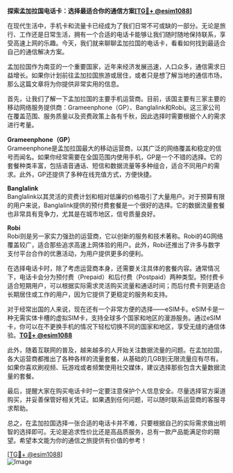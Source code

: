 **探索孟加拉国电话卡：选择最适合你的通信方案[[TG💪+ @esim1088](https://t.me/s/esim1088)]**

在现代生活中，手机卡和流量卡已经成为了我们日常不可或缺的一部分。无论是旅行、工作还是日常生活，拥有一个合适的电话卡能够让我们随时随地保持联系，享受高速上网的乐趣。今天，我们就来聊聊孟加拉国的电话卡，看看如何找到最适合自己的通信解决方案。

孟加拉国作为南亚的一个重要国家，近年来经济发展迅速，人口众多，通信需求日益增长。如果你计划前往孟加拉国旅游或居住，或者只是想了解当地的通信市场，那么这篇文章将为你提供非常实用的信息。

首先，让我们了解一下孟加拉国的主要手机运营商。目前，该国主要有三家主要的移动网络服务提供商：Grameenphone（GP）、Banglalink和Robi。这三家公司在覆盖范围、服务质量以及资费政策上各有千秋，因此选择时需要根据个人的需求进行考量。

**Grameenphone（GP）**  
Grameenphone是孟加拉国最大的移动运营商，以其广泛的网络覆盖和稳定的信号而闻名。如果你经常需要在全国范围内使用手机，GP是一个不错的选择。它的套餐种类丰富，包括语音通话、短信和数据流量等多种组合，适合不同用户的需求。此外，GP还提供了多种在线充值方式，方便快捷。

**Banglalink**  
Banglalink以其灵活的资费计划和相对低廉的价格吸引了大量用户。对于预算有限的用户来说，Banglalink提供的预付费套餐是一个很好的选择。它的数据流量套餐也非常具有竞争力，尤其是在城市地区，信号质量良好。

**Robi**  
Robi则是另一家实力强劲的运营商，它以创新的服务和技术著称。Robi的4G网络覆盖较广，适合那些追求高速上网体验的用户。此外，Robi还推出了许多与数字支付平台合作的优惠活动，为用户提供更多的便利。

在选择电话卡时，除了考虑运营商本身，还需要关注具体的套餐内容。通常情况下，电话卡会分为预付费（Prepaid）和后付费（Postpaid）两种类型。预付费卡适合短期用户，可以根据实际需求灵活购买流量和通话时间；而后付费卡则更适合长期居住或工作的用户，因为它提供了更稳定的服务和支持。

对于经常出国的人来说，现在还有一个非常方便的选择——eSIM卡。eSIM卡是一种无需实体卡槽的虚拟SIM卡，支持全球多个国家和地区的漫游服务。通过eSIM卡，你可以在不更换手机的情况下轻松切换不同的国家和地区，享受无缝的通信体验。**[TG💪+ @esim1088](https://t.me/s/esim1088)**

此外，随着互联网的普及，越来越多的人开始关注数据流量的问题。在孟加拉国，各大运营商都推出了各种各样的流量套餐，从基础的几GB到无限流量应有尽有。如果你喜欢刷视频、玩游戏或者频繁使用社交媒体，建议选择那些包含大量数据流量的套餐。

最后，提醒大家在购买电话卡时一定要注意保护个人信息安全。尽量选择官方渠道购买，并妥善保管好相关凭证。如果遇到任何问题，可以随时联系运营商的客服寻求帮助。

总之，在孟加拉国选择一张合适的电话卡并不难，只要根据自己的实际需求做出明智的选择即可。无论是追求性价比还是高品质服务，总有一款产品能满足你的期望。希望本文能为你的通信之旅提供有价值的参考！

[[TG💪+ @esim1088](https://t.me/s/esim1088)]  
![Image](https://i.postimg.cc/4NQfJmqS/Snipaste-2025-05-13-00-14-12.png)